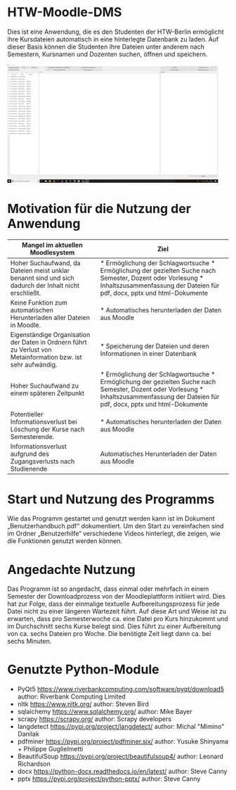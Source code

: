 # HTW-Moodle-DMS
Dies ist eine Anwendung, die es den Studenten der HTW-Berlin ermöglicht ihre Kursdateien automatisch in eine hinterlegte Datenbank zu laden. Auf dieser Basis können die Studenten ihre Dateien unter anderem nach Semestern, Kursnamen und Dozenten suchen, öffnen und speichern.

![](MainSide.gif)

Motivation für die Nutzung der Anwendung
===============================
	
| Mangel im aktuellen Moodlesystem                                                                                                       | Ziel                                                                                                                                                                                   |
|---------------------------------------------------------------------------------------------------------------|----------------------------------------------------------------------------------------------------------------------------------------------------------------------------------------|
| Hoher Suchaufwand, da Dateien meist unklar benannt sind und sich dadurch der Inhalt nicht erschließt.         | * Ermöglichung der Schlagwortsuche * Ermöglichung der gezielten Suche nach Semester, Dozent oder Vorlesung * Inhaltszusammenfassung der Dateien für pdf, docx, pptx und html-Dokumente |
| Keine Funktion zum automatischen Herunterladen aller Dateien in Moodle.                                       | * Automatisches herunterladen der Daten aus Moodle                                                                                                                                     |
| Eigenständige Organisation der Daten in Ordnern führt zu Verlust von Metainformation bzw. ist sehr aufwändig. | * Speicherung der Dateien und deren Informationen in einer Datenbank                                                                                                                   |
| Hoher Suchaufwand zu einem späteren Zeitpunkt                                                                 | * Ermöglichung der Schlagwortsuche * Ermöglichung der gezielten Suche nach Semester, Dozent oder Vorlesung * Inhaltszusammenfassung der Dateien für pdf, docx, pptx und html-Dokumente |
| Potentieller Informationsverlust bei Löschung der Kurse nach Semesterende.                                    | * Automatisches herunterladen der Daten aus Moodle                                                                                                                                     |
| Informationsverlust aufgrund des Zugangsverlusts nach Studienende                                             | Automatisches Herunterladen der Daten aus Moodle                                                                                                                                       |


Start und Nutzung des Programms
=========================
Wie das Programm gestartet und genutzt werden kann ist im Dokument „Benutzerhandbuch.pdf“ dokumentiert. Um den Start zu vereinfachen sind im Ordner „Benutzerhilfe“ verschiedene Videos hinterlegt, die zeigen, wie die Funktionen genutzt werden können.

Angedachte Nutzung
===============
Das Programm ist so angedacht, dass einmal oder mehrfach in einem Semester der Downloadprozess von der Moodleplattform initiiert wird. Dies hat zur Folge, dass der einmalige textuelle Aufbereitungsprozess für jede Datei nicht zu einer längeren Wartezeit führt. Auf diese Art und Weise ist zu erwarten, dass pro Semesterwoche ca. eine Datei pro Kurs hinzukommt und im Durchschnitt sechs Kurse belegt sind. Dies führt zu einer Aufbereitung von ca. sechs Dateien pro Woche. Die benötigte Zeit liegt dann ca. bei sechs Minuten.



Genutzte Python-Module 
======================
*  PyQt5 https://www.riverbankcomputing.com/software/pyqt/download5 author: Riverbank Computing Limited
* nltk https://www.nltk.org/ author: Steven Bird
* sqlalchemy https://www.sqlalchemy.org/ author: Mike Bayer
* scrapy https://scrapy.org/ author: Scrapy developers 
* langdetect https://pypi.org/project/langdetect/ author: Michal "Mimino" Danilak
* pdfminer https://pypi.org/project/pdfminer.six/ author: Yusuke Shinyama + Philippe Guglielmetti
* BeautifulSoup https://pypi.org/project/beautifulsoup4/ author: Leonard Richardson
* docx https://python-docx.readthedocs.io/en/latest/ author: Steve Canny
* pptx https://pypi.org/project/python-pptx/ author: Steve Canny
